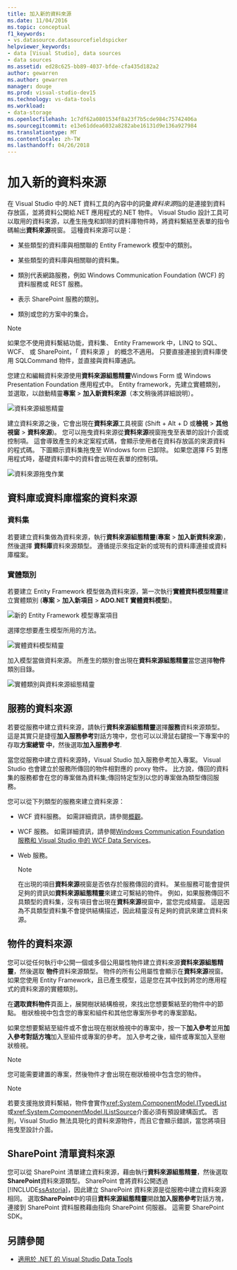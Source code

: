 ```yaml
---
title: 加入新的資料來源
ms.date: 11/04/2016
ms.topic: conceptual
f1_keywords:
- vs.datasource.datasourcefieldspicker
helpviewer_keywords:
- data [Visual Studio], data sources
- data sources
ms.assetid: ed28c625-bb89-4037-bfde-cfa435d182a2
author: gewarren
ms.author: gewarren
manager: douge
ms.prod: visual-studio-dev15
ms.technology: vs-data-tools
ms.workload:
- data-storage
ms.openlocfilehash: 1c7df62a0801534f8a23f7b5cde984c75742406a
ms.sourcegitcommit: e13e61ddea6032a8282abe16131d9e136a927984
ms.translationtype: MT
ms.contentlocale: zh-TW
ms.lasthandoff: 04/26/2018
---
```

# <a name="add-new-data-sources"></a>加入新的資料來源
在 Visual Studio 中的.NET 資料工具的內容中的詞彙*資料來源*指的是連接到資料存放區，並將資料公開給.NET 應用程式的.NET 物件。 Visual Studio 設計工具可以取用的資料來源，以產生拖曳和卸除的資料庫物件時，將資料繫結至表單的指令碼輸出**資料來源**視窗。 這種資料來源可以是：

-   某些類型的資料庫與相關聯的 Entity Framework 模型中的類別。

-   某些類型的資料庫與相關聯的資料集。

-   類別代表網路服務，例如 Windows Communication Foundation (WCF) 的資料服務或 REST 服務。

-   表示 SharePoint 服務的類別。

-   類別或您的方案中的集合。

> [!NOTE]
>  如果您不使用資料繫結功能，資料集、 Entity Framework 中，LINQ to SQL、 WCF、 或 SharePoint，「 資料來源 」 的概念不適用。 只要直接連接到資料庫使用 SQLCommand 物件，並直接與資料庫通訊。

 您建立和編輯資料來源使用**資料來源組態精靈**Windows Form 或 Windows Presentation Foundation 應用程式中。 Entity framework，先建立實體類別，並選取，以啟動精靈**專案** > **加入新資料來源**（本文稍後將詳細說明）。

 ![資料來源組態精靈](../data-tools/media/data-source-configuration-wizard.png "資料來源組態精靈")

 建立資料來源之後，它會出現在**資料來源**工具視窗 (Shift + Alt + D 或**檢視** > **其他視窗** >  **資料來源**)。 您可以拖曳資料來源從**資料來源**視窗拖曳至表單的設計介面或控制項。 這會導致產生的未定案程式碼，會顯示使用者在資料存放區的來源資料的程式碼。 下圖顯示資料集拖曳至 Windows form 已卸除。 如果您選擇 F5 對應用程式時，基礎資料庫中的資料會出現在表單的控制項。

 ![資料來源拖曳作業](../data-tools/media/raddata-data-source-drag-operation.png "raddata 資料來源拖曳作業")

## <a name="data-source-for-a-database-or-a-database-file"></a>資料庫或資料庫檔案的資料來源

### <a name="dataset"></a>資料集
 若要建立資料集做為資料來源，執行**資料來源組態精靈**(**專案** > **加入新資料來源**)，然後選擇  **資料庫**資料來源類型。 遵循提示來指定新的或現有的資料庫連接或資料庫檔案。

### <a name="entity-classes"></a>實體類別
 若要建立 Entity Framework 模型做為資料來源，第一次執行**實體資料模型精靈**建立實體類別 (**專案** > **加入新項目** >  **ADO.NET 實體資料模型**)。

 ![新的 Entity Framework 模型專案項目](../data-tools/media/raddata-new-entity-framework-model-project-item.png "raddata 新的 Entity Framework 模型專案項目")

 選擇您想要產生模型所用的方法。

 ![實體資料模型精靈](../data-tools/media/raddata-entity-data-model-wizard.png "raddata 實體資料模型精靈")

 加入模型當做資料來源。 所產生的類別會出現在**資料來源組態精靈**當您選擇**物件**類別目錄。

 ![實體類別與資料來源組態精靈](../data-tools/media/raddata-data-source-configuration-wizard-with-entity-classes.png "raddata 實體類別與資料來源組態精靈")

## <a name="data-source-for-a-service"></a>服務的資料來源
 若要從服務中建立資料來源，請執行**資料來源組態精靈**選擇**服務**資料來源類型。 這是其實只是捷徑**加入服務參考**對話方塊中，您也可以以滑鼠右鍵按一下專案中的存取**方案總管 中**，然後選取**加入服務參考**.

 當您從服務中建立資料來源時，Visual Studio 加入服務參考加入專案。 Visual Studio 也會建立於服務所傳回的物件相對應的 proxy 物件。 比方說，傳回的資料集的服務都會在您的專案做為資料集;傳回特定型別以您的專案做為類型傳回服務。

 您可以從下列類型的服務來建立資料來源：

-   WCF 資料服務。 如需詳細資訊，請參閱[概觀](/dotnet/framework/data/wcf/wcf-data-services-overview)。

-   WCF 服務。 如需詳細資訊，請參閱[Windows Communication Foundation 服務和 Visual Studio 中的 WCF Data Services](../data-tools/windows-communication-foundation-services-and-wcf-data-services-in-visual-studio.md)。

-   Web 服務。

    > [!NOTE]
    >  在出現的項目**資料來源**視窗是否依存於服務傳回的資料。 某些服務可能會提供足夠的資訊如**資料來源組態精靈**來建立可繫結的物件。 例如，如果服務傳回不具類型的資料集，沒有項目會出現在**資料來源**視窗中，當您完成精靈。 這是因為不具類型資料集不會提供結構描述，因此精靈沒有足夠的資訊來建立資料來源。

## <a name="data-source-for-an-object"></a>物件的資料來源
 您可以從任何執行中公開一個或多個公用屬性物件建立資料來源**資料來源組態精靈**，然後選取 **物件**資料來源類型。 物件的所有公用屬性會顯示在**資料來源**視窗。   如果您使用 Entity Framework，且已產生模型，這是您在其中找到將您的應用程式的資料來源的實體類別。

 在**選取資料物件**頁面上，展開樹狀結構檢視，來找出您想要繫結至的物件中的節點。 樹狀檢視中包含您的專案和組件和其他您專案所參考的專案節點。

 如果您想要繫結至組件或不會出現在樹狀檢視中的專案中，按一下**加入參考**並用**加入參考對話方塊**加入至組件或專案的參考。 加入參考之後，組件或專案加入至樹狀檢視。

> [!NOTE]
>  您可能需要建置的專案，然後物件才會出現在樹狀檢視中包含您的物件。

> [!NOTE]
>  若要支援拖放資料繫結，物件會實作<xref:System.ComponentModel.ITypedList>或<xref:System.ComponentModel.IListSource>介面必須有預設建構函式。 否則，Visual Studio 無法具現化的資料來源物件，而且它會顯示錯誤，當您將項目拖曳至設計介面。

## <a name="data-source-for-a-sharepoint-list"></a>SharePoint 清單資料來源
 您可以從 SharePoint 清單建立資料來源，藉由執行**資料來源組態精靈**，然後選取**SharePoint**資料來源類型。 SharePoint 會將資料公開透過[!INCLUDE[ssAstoria](../data-tools/includes/ssastoria_md.md)]，因此建立 SharePoint 資料來源是從服務中建立資料來源相同。 選取**SharePoint**中的項目**資料來源組態精靈**開啟**加入服務參考**對話方塊，連接到 SharePoint 資料服務藉由指向 SharePoint 伺服器。  這需要 SharePoint SDK。

## <a name="see-also"></a>另請參閱

- [適用於 .NET 的 Visual Studio Data Tools](../data-tools/visual-studio-data-tools-for-dotnet.md)